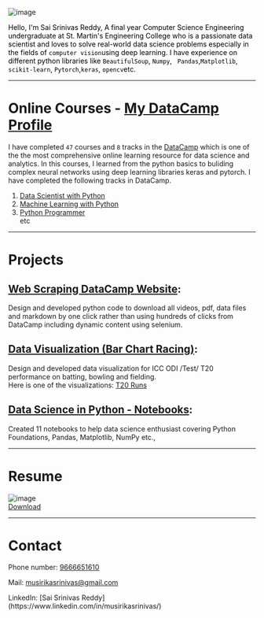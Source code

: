 ![image](https://user-images.githubusercontent.com/43592400/82483268-c1f5d500-9af5-11ea-86ab-f6bef345d271.jpg)  

<span style="color:black">Hello, I'm Sai Srinivas Reddy, A final year Computer Science Engineering undergraduate at St. Martin's Engineering College who is a passionate data scientist and loves to solve real-world data science problems especially in the fields of `` computer vision ``using deep learning. I have experience on different python libraries like `` BeautifulSoup ``, `` Numpy ``, `` Pandas``,`` Matplotlib ``, `` scikit-learn ``, `` Pytorch ``,`` keras ``, `` opencv ``etc.</span> 

***

# Online Courses - [My DataCamp Profile](https://www.datacamp.com/profile/musirikasrinivas)
I have completed `` 47 `` courses and `` 8 `` tracks in the [DataCamp](https://www.datacamp.com) which is one of the the most comprehensive online learning resource for data science and analytics. In this courses, I learned from the python basics to buliding complex neural networks using deep learning libraries keras and pytorch. I have completed the following tracks in DataCamp.
 1. [Data Scientist with Python](https://www.datacamp.com/statement-of-accomplishment/track/8f00b280fb3e58e3c3f5767540e856c77fe8d561) 
 2. [Machine Learning with Python](https://www.datacamp.com/statement-of-accomplishment/track/4fdbe48dd7275d30936f650954a1518f6a4c10da)
 3. [Python Programmer](https://www.datacamp.com/statement-of-accomplishment/track/97a2fc0739155879707348c8e7d716b10bb004f9)
<br>etc

***

# Projects
 
## [__Web Scraping DataCamp Website__](https://github.com/musirikasrinivas/Web-Scraping-DC):
 Design and developed python code to download all videos, pdf, data files and markdown by one click rather than using hundreds of clicks from DataCamp including dynamic content using selenium.
 
## [__Data Visualization (Bar Chart Racing)__](https://github.com/musirikasrinivas/Data-Visualization/blob/master/batting.ipynb):
Design and developed data visualization for ICC ODI /Test/ T20 performance on batting, bowling and fielding.
<br>
Here is one of the visualizations: [T20 Runs](https://preview.flourish.studio/1625120/VRcyJSXkDuSHGZ1m0mJbr9bKN1Jk48XwdS6IMxQaCLMgPirAGDh7ilOCPg_Qb726/)

## [__Data Science in Python - Notebooks__]( https://github.com/musirikasrinivas/Data_Camp_Plus-DSP):
Created 11 notebooks to help data science enthusiast covering Python Foundations, Pandas, Matplotlib, NumPy etc., 

***

# Resume
![image](https://user-images.githubusercontent.com/43592400/83018132-64f0a680-a042-11ea-95fa-15862f5d5ca7.png)
<br>
<a href="https://drive.google.com/file/d/1QamyxdRW_VhNmrFiOK1vyQHe4upjKkiy/view?usp=sharing" download="sai srinivas reddy">Download</a>

***

# Contact
<p> Phone number: <a href="tel:+919666651610">9666651610</a></p>
<p> Mail: <a href="mailto:musirikasrinivas@gmail.com">musirikasrinivas@gmail.com</a></p>
LinkedIn: [Sai Srinivas Reddy](https://www.linkedin.com/in/musirikasrinivas/)
